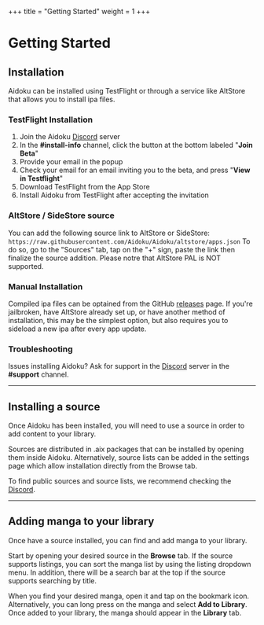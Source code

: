 +++
title = "Getting Started"
weight = 1
+++

# Getting Started

## Installation

Aidoku can be installed using TestFlight or through a service like AltStore that allows you to install ipa files.

### TestFlight Installation

1. Join the Aidoku [Discord](https://discord.com/invite/9U8cC5Zk3s) server
2. In the **#install-info** channel, click the button at the bottom labeled "**Join Beta**"
3. Provide your email in the popup
4. Check your email for an email inviting you to the beta, and press "**View in Testflight**"
5. Download TestFlight from the App Store
6. Install Aidoku from TestFlight after accepting the invitation

### AltStore / SideStore source

You can add the following source link to AltStore or SideStore: `https://raw.githubusercontent.com/Aidoku/Aidoku/altstore/apps.json`
To do so, go to the "Sources" tab, tap on the "+" sign, paste the link then finalize the source addition.
Please notre that AltStore PAL is NOT supported.

### Manual Installation

Compiled ipa files can be optained from the GitHub [releases](https://github.com/Aidoku/Aidoku/releases) page. If you're jailbroken, have AltStore already set up, or have another method of installation, this may be the simplest option, but also requires you to sideload a new ipa after every app update.

### Troubleshooting

Issues installing Aidoku? Ask for support in the [Discord](https://discord.com/invite/9U8cC5Zk3s) server in the **#support** channel.

---

## Installing a source

Once Aidoku has been installed, you will need to use a source in order to add content to your library.

Sources are distributed in .aix packages that can be installed by opening them inside Aidoku. Alternatively, source lists can be added in the settings page which allow installation directly from the Browse tab.

To find public sources and source lists, we recommend checking the [Discord](https://discord.com/invite/9U8cC5Zk3s).

---

## Adding manga to your library

Once have a source installed, you can find and add manga to your library.

Start by opening your desired source in the **Browse** tab. If the source supports listings, you can sort the manga list by using the listing dropdown menu. In addition, there will be a search bar at the top if the source supports searching by title.

When you find your desired manga, open it and tap on the bookmark icon. Alternatively, you can long press on the manga and select **Add to Library**. Once added to your library, the manga should appear in the **Library** tab.
